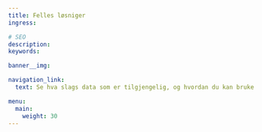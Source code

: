 ```yaml
---
title: Felles løsniger
ingress:

# SEO
description:
keywords:

banner__img:

navigation_link:
  text: Se hva slags data som er tilgjengelig, og hvordan du kan bruke dem riktig

menu:
  main:
    weight: 30
---
```

